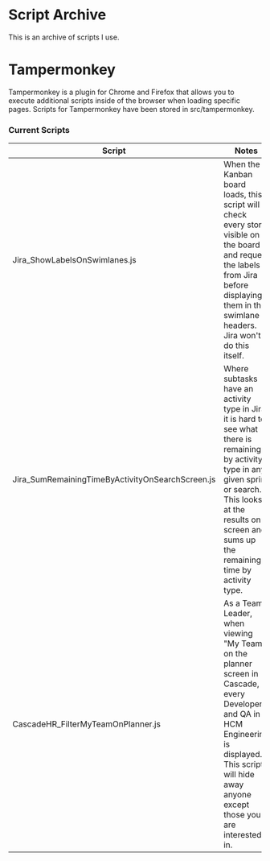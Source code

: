 # Script Archive

This is an archive of scripts I use.

# Tampermonkey

Tampermonkey is a plugin for Chrome and Firefox that allows you to execute additional scripts inside of the browser when loading specific pages.  Scripts for Tampermonkey have been stored in src/tampermonkey.

### Current Scripts

 | Script | Notes |
| ------ | ------ |
| Jira_ShowLabelsOnSwimlanes.js | When the Kanban board loads, this script will check every story visible on the board and request the labels from Jira before displaying them in the swimlane headers.  Jira won't do this itself. |
| Jira_SumRemainingTimeByActivityOnSearchScreen.js | Where subtasks have an activity type in Jira, it is hard to see what there is remaining by activity type in any given sprint or search. This looks at the results on screen and sums up the remaining time by activity type. |
| CascadeHR_FilterMyTeamOnPlanner.js | As a Team Leader, when viewing "My Team" on the planner screen in Cascade, every Developer and QA in HCM Engineering is displayed.  This script will hide away anyone except those you are interested in. |